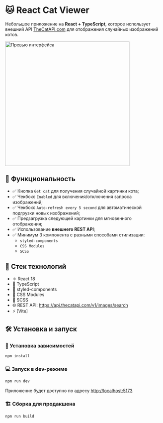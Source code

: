 # 🐱 React Cat Viewer

Небольшое приложение на **React + TypeScript**, которое использует внешний API [TheCatAPI.com](https://thecatapi.com/) для отображения случайных изображений котов.

<img src="./preview.png" alt="Превью интерфейса" width="400"/>

## 🚀 Функциональность

- ✅ Кнопка `Get cat` для получения случайной картинки кота;
- ✅ Чекбокс `Enabled` для включения/отключения запроса изображений;
- ✅ Чекбокс `Auto-refresh every 5 second` для автоматической подгрузки новых изображений;
- ✅ Предзагрузка следующей картинки для мгновенного отображения;
- ✅ Использование **внешнего REST API**;
- ✅ Минимум 3 компонента с разными способами стилизации:
  - `styled-components`
  - `CSS Modules`
  - `SCSS`

## 🧱 Стек технологий

- ⚛️ React 18
- 🔡 TypeScript
- 💅 styled-components
- 🎨 CSS Modules
- 💎 SCSS
- 🌐 REST API: https://api.thecatapi.com/v1/images/search
- ⚡️ [Vite]


## 🛠 Установка и запуск

### 🔧 Установка зависимостей

```bash
npm install
```

### 💻 Запуск в dev-режиме

```bash
npm run dev
```

Приложение будет доступно по адресу [http://localhost:5173](http://localhost:5173)

### 🏗 Сборка для продакшена

```bash
npm run build
```